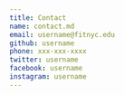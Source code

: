 ```yaml
---
title: Contact
name: contact.md
email: username@fitnyc.edu
github: username
phone: xxx-xxx-xxxx
twitter: username
facebook: username
instagram: username
---
```

